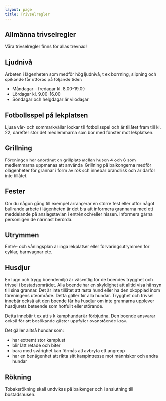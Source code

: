 ```yaml
---
layout: page
title: Trivselregler
---
```

## Allmänna trivselregler

Våra trivselregler finns för allas trevnad!

## Ljudnivå

Arbeten i lägenheten som medför hög ljudnivå, t ex borrning, slipning och spikande får utföras på följande tider:

- Måndagar – fredagar kl. 8.00-19.00
- Lördagar kl. 9.00-16.00
- Söndagar och helgdagar är vilodagar



## Fotbollsspel på lekplatsen

Ljusa vår- och sommarkvällar lockar till fotbollsspel och är tillåtet fram till kl. 22, därefter stör det medlemmarna som bor med fönster mot lekplatsen.



## Grillning

Föreningen har anordnat en grillplats mellan husen 4 och 6 som medlemmarna uppmanas att använda. Grillning på balkongerna medför olägenheter för grannar i form av rök och innebär brandrisk och är därför inte tillåtet.



## Fester

Om du någon gång till exempel arrangerar en större fest eller utför något bullrande arbete i lägenheten är det bra att informera grannarna med ett meddelande på anslagstavlan i entrén och/eller hissen. Informera gärna personligen de närmast berörda.



## Utrymmen

Entré- och våningsplan är inga lekplatser eller förvaringsutrymmen för cyklar, barnvagnar etc.



## Husdjur

En lugn och trygg boendemiljö är väsentlig för de boendes trygghet och trivsel i bostadsområdet. Alla boende har en skyldighet att alltid visa hänsyn till sina grannar. Det är inte tillåtet att rasta hund eller ha den okopplad inom föreningens uteområde. Detta gäller för alla hundar. Trygghet och trivsel innebär också att den boende får ha husdjur om inte grannarna upplever husdjurets beteende som hotfullt eller störande.



Detta innebär t ex att s k kamphundar är förbjudna. Den boende ansvarar också för att besökande gäster uppfyller ovanstående krav.

Det gäller alltså hundar som:

- har extremt stor kamplust
- blir lätt retade och biter
- bara med svårighet kan förmås att avbryta ett angrepp
- har en benägenhet att rikta sitt kampintresse mot människor och andra hundar



## Rökning

Tobaksrökning skall undvikas på balkonger och i anslutning till bostadshusen.
